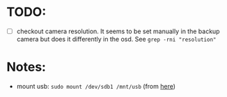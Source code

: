 # TODO: 
* [ ] checkout camera resolution. It seems to be set manually in the backup camera but does it differently in the osd. See `grep -rni "resolution"`


# Notes:
* mount usb: `sudo mount /dev/sdb1 /mnt/usb` (from [here](https://www.raspberrypi.org/forums/viewtopic.php?t=48958))
